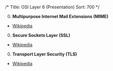 /*
Title: OSI Layer 6 (Presentation)
Sort: 700
*/

0. **Multipurpose Internet Mail Extensions (MIME)**

  * [Wikipedia](https://en.wikipedia.org/wiki/MIME)

0. **Secure Sockets Layer (SSL)**

  * [Wikipedia](https://en.wikipedia.org/wiki/Transport_Layer_Security)

0. **Transport Layer Security (TLS)**

  * [Wikipedia](https://en.wikipedia.org/wiki/Transport_Layer_Security)
